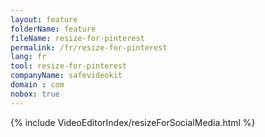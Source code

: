 ```yaml
---
layout: feature
folderName: feature
fileName: resize-for-pinterest
permalink: /fr/resize-for-pinterest
lang: fr
tool: resize-for-pinterest
companyName: safevideokit
domain : com
nobox: true
---
```


{% include VideoEditorIndex/resizeForSocialMedia.html %}

   